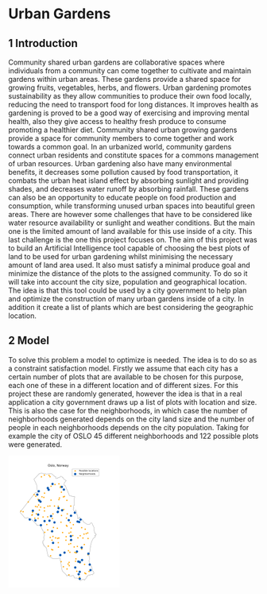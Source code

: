 # Urban Gardens

## 1 Introduction
Community shared urban gardens are collaborative
spaces where individuals from a community can come
together to cultivate and maintain gardens within urban areas.
These gardens provide a shared space for growing fruits, vegetables, herbs, and flowers. 
Urban gardening promotes sustainability as they allow communities to produce their own food locally, reducing the need to transport food for long distances. It improves health as gardening is proved to be a good way of exercising and improving mental health, also they give access to healthy fresh produce to consume
promoting a healthier diet. 
Community shared urban growing gardens provide a space for community members to come together and work towards a common goal. 
In an urbanized world, community gardens connect urban residents and constitute spaces for a commons management of urban resources. 
Urban gardening also have many environmental benefits, it decreases some pollution caused by food transportation, it combats the urban heat island effect by absorbing sunlight and providing shades, and decreases water runoff by absorbing rainfall. 
These gardens can also be an opportunity to educate people on food production and
consumption, while transforming unused urban spaces into beautiful green areas.
There are however some challenges that have to be considered like water resource availability or sunlight and weather conditions. But the main one is the limited amount of land available for this use inside of a city. This last challenge is
the one this project focuses on. 
The aim of this project was to build an Artificial Intelligence tool capable of
choosing the best plots of land to be used for urban gardening whilst minimising the necessary amount of land area used. It also must satisfy a minimal produce goal
and minimize the distance of the plots to the assigned community. 
To do so it will take into account the city size, population and geographical location. The idea is that this tool could be used by a city government to help plan and optimize the construction of many urban gardens inside of a city. 
In addition it create a list of plants which are best considering the geographic
location.

## 2 Model

To solve this problem a model to optimize is needed.
The idea is to do so as a constraint satisfaction model.
Firstly we assume that each city has a certain number of plots that are available to be chosen for this purpose, each one of these in a different location and of different sizes. 
For this project these are randomly generated, however the idea is that in a real application a city government draws up a list of plots with location and size. 
This is also the case for the neighborhoods, in which case the number of neighborhoods generated depends on the city land size and the number of people in each neighborhoods depends on the city population. 
Taking for example the city of OSLO 45 different neighborhoods and 122 possible plots were generated. 

![Generated plots and neighborhoods for the city of OSLO](imgs/plotOslo.png)


